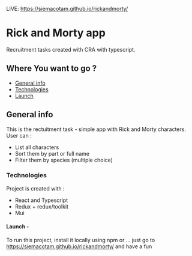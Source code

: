 LIVE: https://siemacotam.github.io/rickandmorty/

# Rick and Morty app

Recruitment tasks created with CRA with typescript.

## Where You want to go ?

- [General info](#general-info)
- [Technologies](#technologies)
- [Launch](#launch)

## General info

This is the rectuitment task - simple app with Rick and Morty characters.
User can :

- List all characters
- Sort them by part or full name
- Filter them by species (multiple choice)

### Technologies

Project is created with :

- React and Typescript
- Redux + redux/toolkit
- Mui

#### Launch -

To run this project, install it locally using npm or ...
just go to https://siemacotam.github.io/rickandmorty/ and have a fun
